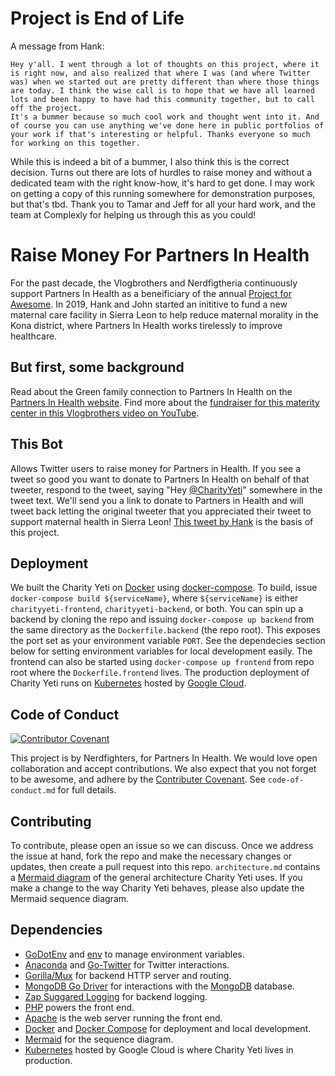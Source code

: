 # Project is End of Life
A message from Hank:
```
Hey y'all. I went through a lot of thoughts on this project, where it is right now, and also realized that where I was (and where Twitter was) when we started out are pretty different than where those things are today. I think the wise call is to hope that we have all learned lots and been happy to have had this community together, but to call off the project.
It's a bummer because so much cool work and thought went into it. And of course you can use anything we've done here in public portfolios of your work if that's interesting or helpful. Thanks everyone so much for working on this together.
```

While this is indeed a bit of a bummer, I also think this is the correct decision. Turns out there are lots of hurdles to raise money and without a dedicated team with the right know-how, it's hard to get done. I may work on getting a copy of this running somewhere for demonstration purposes, but that's tbd. Thank you to Tamar and Jeff for all your hard work, 
and the team at Complexly for helping us through this as you could! 
# Raise Money For Partners In Health

For the past decade, the Vlogbrothers and Nerdfigtheria continuously support Partners In Health as a beneificiary of the annual [Project for Awesome](http://www.projectforawesome.com). In 2019, Hank and John started an inititive to fund a new maternal care facility in Sierra Leon to help reduce maternal morality in the Kona district, where Partners In Health works tirelessly to improve healthcare.

## But first, some background

Read about the Green family connection to Partners In Health on the [Partners In Health website](https://www.pih.org/vlogbrothers-support-maternal-health). Find more about the [fundraiser for this materity center in this Vlogbrothers video on YouTube](https://www.youtube.com/watch?v=DwDjsNFHVhQ).

## This Bot

Allows Twitter users to raise money for Partners in Health. If you see a tweet so good you want to donate to Partners In Health on behalf of that tweeter, respond to the tweet, saying "Hey [@CharityYeti](https://twitter.com/charityyeti)" somewhere in the tweet text. We'll send you a link to donate to Partners in Health and will tweet back letting the original tweeter that you appreciated their tweet to support maternal health in Sierra Leon! [This tweet by Hank](https://twitter.com/hankgreen/status/1186824079120011264) is the basis of this project.

## Deployment

We built the Charity Yeti on [Docker](https://www.docker.com) using [docker-compose](https://docs.docker.com/compose/). To build, issue `docker-compose build ${serviceName}`, where `${serviceName}` is either `charityyeti-frontend`, `charityyeti-backend`, or both. You can spin up a backend by cloning the repo and issuing `docker-compose up backend` from the same directory as the `Dockerfile.backend` (the repo root). This exposes the port set as your environment variable `PORT`. See the dependecies section below for setting environment variables for local development easily. The frontend can also be started using `docker-compose up frontend` from repo root where the `Dockerfile.frontend` lives. The production deployment of Charity Yeti runs on [Kubernetes](https://kubernetes.io) hosted by [Google Cloud](https://cloud.google.com).

## Code of Conduct

[![Contributor Covenant](https://img.shields.io/badge/Contributor%20Covenant-v1.4%20adopted-ff69b4.svg)](code-of-conduct.md)

This project is by Nerdfighters, for Partners In Health. We would love open collaboration and accept contributions. We also expect that you not forget to be awesome, and adhere by the [Contributer Covenant](https://www.contributor-covenant.org). See `code-of-conduct.md` for full details.

## Contributing
To contribute, please open an issue so we can discuss. Once we address the issue at hand, fork the repo and make the necessary changes or updates, then create a pull request into this repo. `architecture.md` contains a [Mermaid diagram](https://github.com/mermaid-js/mermaid) of the general architecture Charity Yeti uses. If you make a change to the way Charity Yeti behaves, please also update the Mermaid sequence diagram.

## Dependencies
 - [GoDotEnv](https://github.com/joho/godotenv) and [env](https://github.com/caarlos0/env) to manage environment variables. 
 - [Anaconda](https://github.com/ChimeraCoder/anaconda) and [Go-Twitter](https://github.com/dghubble/go-twitter) for Twitter interactions.
 - [Gorilla/Mux](https://github.com/gorilla/mux) for backend HTTP server and routing.
 - [MongoDB Go Driver](https://github.com/mongodb/mongo-go-driver) for interactions with the [MongoDB](https://www.mongodb.com) database.
 - [Zap Suggared Logging](https://github.com/uber-go/zap) for backend logging.
 - [PHP](https://www.php.net) powers the front end.
 - [Apache](https://httpd.apache.org) is the web server running the front end.
 - [Docker](https://docker.io) and [Docker Compose](https://docs.docker.com/compose/) for deployment and local development.
 - [Mermaid](https://github.com/mermaid-js/mermaid) for the sequence diagram.
 - [Kubernetes](https://kubernetes.io) hosted by Google Cloud is where Charity Yeti lives in production.